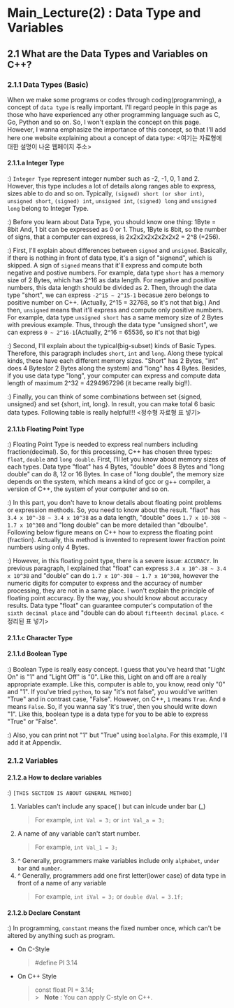 # Main_Lecture(2) : Data Type and Variables
## 2.1 What are the Data Types and Variables on C++?

### 2.1.1 Data Types (Basic)
When we make some programs or codes through coding(programming), a concept of `data type` is really important. I'll regard people in this page as those who have experienced any other programming language such as C, Go, Python and so on. So, I won't explain the concept on this page. However, I wanna emphasize the importance of this concept, so that I'll add here one website explaining about a concept of data type: <여기는 자료형에 대한 설명이 나온 웹페이지 주소>  


#### 2.1.1.a Integer Type 
:) `Integer Type` represent integer number such as -2, -1, 0, 1 and 2. However, this type includes a lot of details along ranges able to express, sizes able to do and so on. Typically, `(signed) short (or shor int)`, `unsigned short`, `(signed) int`, `unsigned int`, `(signed) long` and `unsigned long` belong to Integer Type.  


:) Before you learn about Data Type, you should know one thing: 1Byte = 8bit And, 1 bit can be expressed as 0 or 1. Thus, 1Byte is 8bit, so the number of signs, that a computer can express, is 2x2x2x2x2x2x2x2 = 2^8 (=256).  


:) First, I'll explain about differences between `signed` and `unsigned`. Basically, if there is nothing in front of data type, it's a sign of "signend", which is skipped. A sign of `signed` means that it'll express and compute both negative and postive numbers. For example, data type `short` has a memory size of 2 Bytes, which has 2^16 as data length. For negative and positive numbers, this data length should be divided as 2. Then, through the data type "short", we can express `-2^15 ~ 2^15-1` becasue zero belongs to positive number on C++. (Actually,  2^15 = 32768, so it's not that big.) And then, `unsigned` means that it'll express and compute only positive numbers. For example, data type `unsigned short` has a same memory size of 2 Bytes with previous example. Thus, through the data type "unsigned short", we can express `0 ~ 2^16-1`(Actually, 2^16 = 65536, so it's not that big)  


:) Second, I'll explain about the typical(big-subset) kinds of Basic Types. Therefore, this paragraph includes `short`, `int` and `long`. Along these typical kinds, these have each different memory sizes. "Short" has 2 Bytes, "int" does 4 Bytes(or 2 Bytes along the system) and "long" has 4 Bytes. Besides, if you use data type "long", your computer can express and compute data length of maximum 2^32 = 4294967296 (it became really big!!).  


:) Finally, you can think of some combinations between set {signed, unsigned} and set {short, int, long}. In result, you can make total 6 basic data types. Following table is really helpful!!!
<정수형 자료형 표 넣기>

#### 2.1.1.b Floating Point Type
:) Floating Point Type is needed to express real numbers including fraction(decimal). So, for this processing, C++ has chosen three types: `float`, `double` and `long double`. First, I'll let you know about memory sizes of each types. Data type "float" has 4 Bytes, "double" does 8 Bytes and "long double" can do 8, 12 or 16 Bytes. In case of "long double", the memory size depends on the system, which means a kind of gcc or g++ compiler, a version of C++, the system of your computer and so on.  


:) In this part, you don't have to know details about floating point problems or expression methods. So, you need to know about the result. "flaot" has `3.4 x 10^-38 ~ 3.4 x 10^38` as a data length, "double" does `1.7 x 10-308 ~ 1.7 x 10^308` and "long double" can be more detailed than "dboulbe". Following below figure means on C++ how to express the floating point (fraction). Actually, this method is invented to represent lower fraction point numbers using only 4 Bytes.  


:) However, in this floating point type, there is a severe issue: `ACCURACY`. In previous paragraph, I explained that "float" can express `3.4 x 10^-38 ~ 3.4 x 10^38` and "double" can do `1.7 x 10^-308 ~ 1.7 x 10^308`, however the numeric digits for computer to express and the accuracy of number processing, they are not in a same place. I won't explain the principle of floating point accuracy. By the way, you should know about accuracy results. Data type "float" can guarantee computer's computation of the `sixth decimal place` and "double can do about `fifteenth decimal place`.  <정리된 표 넣기>


#### 2.1.1.c Character Type



#### 2.1.1.d Boolean Type
:) Boolean Type is really easy concept. I guess that you've heard that "Light On" is "1" and "Light Off" is "0". Like this, Light on and off are a really appropriate example. Like this, computer is able to, you know, read only "0" and "1". If you've tried `python`, to say "it's not false", you would've written "True" and in contrast case, "False". However, on C++, `1` means `True`. And `0` means `False`. So, if you wanna say 'it's true', then you should write down "1". Like this, boolean type is a data type for you to be able to express "True" or "False".  


:) Also, you can print not "1" but "True" using `boolalpha`. For this example, I'll add it at Appendix.  


### 2.1.2 Variables
#### 2.1.2.a How to declare variables
:) `[THIS SECTION IS ABOUT GENERAL METHOD]`
  1. Variables can't include any space( ) but can inlcude under bar (_)
     > For example, `int Val = 3;` or `int Val_a = 3;`
  2. A name of any variable can't start number.
     > For example, `int Val_1 = 3;`
  3. ^ Generally, programmers make variables include only `alphabet`, `under bar` and `number`.
  4. ^ Generally, programmers add one first letter(lower case) of data type in front of a name of any variable
     > For example, `int iVal = 3;` or `double dVal = 3.1f;`  
     
     
#### 2.1.2.b Declare Constant
:) In programming, `constant` means the fixed number once, which can't be altered by anything such as program.  


  * On C-Style
     > #define PI 3.14  
  
  
  * On C++ Style
     > const float PI = 3.14;  
     > &gt; &nbsp; **Note** : You can apply C-style on C++.
